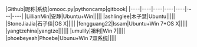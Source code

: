 

|Github|昵称|系统|omooc.py|pythoncamp|gitbook|
|----|----|----|----|----|----|----|
|LillianMin|安静|Ubuntu+Win|||||
|ashlinglee|木子慧|Ubuntu|||||
|StoneJiaJia|石子佳|OS X|||||
|fengguang22|Issam|Ubuntu+Win 7+OS X|||||
|yangtzehina|yangtze||||||
|umulily|祖利|Win 7|||||
|phoebeyeah|Phoebe|Ubunu+Win 7双系统|||||
